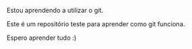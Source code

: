 Estou aprendendo a utilizar o git.

Este é um repositório teste para aprender como git funciona.

Espero aprender tudo :)
